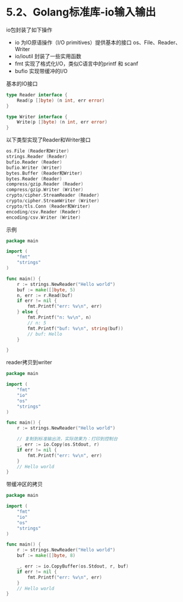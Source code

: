 # 5.2、Golang标准库-io输入输出

io包封装了如下操作

- io 为IO原语操作（I/O primitives）提供基本的接口 os、File、Reader、Writer
- io/ioutil 封装了一些实用函数
- fmt 实现了格式化I/O，类似C语言中的printf 和 scanf
- bufio 实现带缓冲的I/O

基本的IO接口

```go
type Reader interface {
    Read(p []byte) (n int, err error)
}

type Writer interface {
    Write(p []byte) (n int, err error)
}
```

以下类型实现了Reader和Writer接口

```go
os.File (Reader和Writer)
strings.Reader (Reader)
bufio.Reader (Reader)
bufio.Writer (Writer)
bytes.Buffer (Reader和Writer)
bytes.Reader (Reader)
compress/gzip.Reader (Reader)
compress/gzip.Writer (Writer)
crypto/cipher.StreamReader (Reader)
crypto/cipher.StreamWriter (Writer)
crypto/tls.Conn (Reader和Writer)
encoding/csv.Reader (Reader)
encoding/csv.Writer (Writer)
```

示例

```go
package main

import (
    "fmt"
    "strings"
)

func main() {
    r := strings.NewReader("Hello world")
    buf := make([]byte, 5)
    n, err := r.Read(buf)
    if err != nil {
        fmt.Printf("err: %v\n", err)
    } else {
        fmt.Printf("n: %v\n", n)
        // n: 5
        fmt.Printf("buf: %v\n", string(buf))
        // buf: Hello
    }

}

```

reader拷贝到writer

```go
package main

import (
    "fmt"
    "io"
    "os"
    "strings"
)

func main() {
    r := strings.NewReader("Hello world")

    // 复制到标准输出流，实际效果为：打印到控制台
    _, err := io.Copy(os.Stdout, r)
    if err != nil {
        fmt.Printf("err: %v\n", err)
    }
    // Hello world
}

```

带缓冲区的拷贝

```go
package main

import (
    "fmt"
    "io"
    "os"
    "strings"
)

func main() {
    r := strings.NewReader("Hello world")
    buf := make([]byte, 8)

    _, err := io.CopyBuffer(os.Stdout, r, buf)
    if err != nil {
        fmt.Printf("err: %v\n", err)
    }
    // Hello world
}

```
